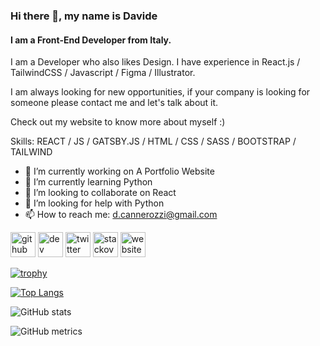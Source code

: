 ### Hi there 👋, my name is Davide
#### I am a Front-End Developer from Italy.
I am a Developer who also likes Design.
I have experience in React.js / TailwindCSS / Javascript / Figma / Illustrator.

I am always looking for new opportunities, if your company is looking for someone please contact me and let's talk about it.



Check out my website to know more about myself :)



Skills: REACT / JS / GATSBY.JS / HTML / CSS / SASS / BOOTSTRAP / TAILWIND

- 🔭 I’m currently working on A Portfolio Website 
- 🌱 I’m currently learning Python 
- 👯 I’m looking to collaborate on React 
- 🤔 I’m looking for help with Python 
- 📫 How to reach me: d.cannerozzi@gmail.com 


[<img src='https://cdn.jsdelivr.net/npm/simple-icons@3.0.1/icons/github.svg' alt='github' height='40'>](https://github.com/DavideCannerozzi)  [<img src='https://cdn.jsdelivr.net/npm/simple-icons@3.0.1/icons/dev-dot-to.svg' alt='dev' height='40'>](https://dev.to/davidecannerozzi)  [<img src='https://cdn.jsdelivr.net/npm/simple-icons@3.0.1/icons/twitter.svg' alt='twitter' height='40'>](https://twitter.com/@Davide_Code)  [<img src='https://cdn.jsdelivr.net/npm/simple-icons@3.0.1/icons/stackoverflow.svg' alt='stackoverflow' height='40'>](https://stackoverflow.com/users/11916661/dave851)  [<img src='https://cdn.jsdelivr.net/npm/simple-icons@3.0.1/icons/icloud.svg' alt='website' height='40'>](https://davidecannerozzi.com)  

[![trophy](https://github-profile-trophy.vercel.app/?username=DavideCannerozzi)](https://github.com/ryo-ma/github-profile-trophy)

[![Top Langs](https://github-readme-stats.vercel.app/api/top-langs/?username=DavideCannerozzi)](https://github.com/anuraghazra/github-readme-stats)

![GitHub stats](https://github-readme-stats.vercel.app/api?username=DavideCannerozzi&show_icons=true)  

![GitHub metrics](https://metrics.lecoq.io/DavideCannerozzi)  

